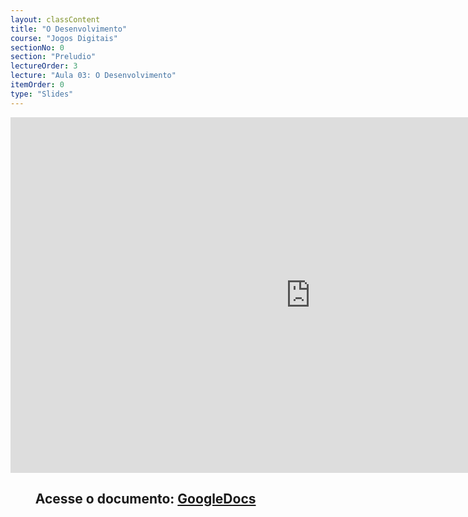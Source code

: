 ```yaml
---
layout: classContent
title: "O Desenvolvimento"
course: "Jogos Digitais"
sectionNo: 0
section: "Preludio"
lectureOrder: 3
lecture: "Aula 03: O Desenvolvimento"
itemOrder: 0
type: "Slides"
---
```


<iframe src="https://docs.google.com/presentation/d/e/2PACX-1vQrK1S-3rVca0BHa3SIUvQq2vLMDCgWNRu-1sdFOabZy3OniHtzVOFYM_uwND0xjlkHzNXwREkGsYGU/embed?start=false&loop=false&delayms=3000" frameborder="0" width="960" height="569" allowfullscreen="true" mozallowfullscreen="true" webkitallowfullscreen="true"></iframe>

## &nbsp;&nbsp;&nbsp;&nbsp;&nbsp;&nbsp;&nbsp;&nbsp;Acesse o documento: [GoogleDocs](https://docs.google.com/presentation/d/1ILBpaAZWjrL2xE-0yg5AHfar7gGZR5qUQvosyMtgpbY/preview?rm=minimal&usp=sharing)
